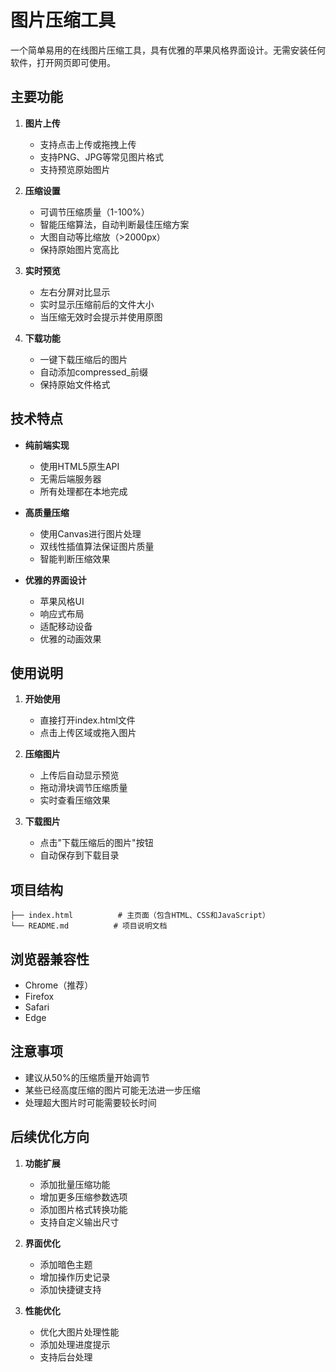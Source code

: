 # 图片压缩工具

一个简单易用的在线图片压缩工具，具有优雅的苹果风格界面设计。无需安装任何软件，打开网页即可使用。

## 主要功能

1. **图片上传**
   - 支持点击上传或拖拽上传
   - 支持PNG、JPG等常见图片格式
   - 支持预览原始图片

2. **压缩设置**
   - 可调节压缩质量（1-100%）
   - 智能压缩算法，自动判断最佳压缩方案
   - 大图自动等比缩放（>2000px）
   - 保持原始图片宽高比

3. **实时预览**
   - 左右分屏对比显示
   - 实时显示压缩前后的文件大小
   - 当压缩无效时会提示并使用原图

4. **下载功能**
   - 一键下载压缩后的图片
   - 自动添加compressed_前缀
   - 保持原始文件格式

## 技术特点

- **纯前端实现**
  - 使用HTML5原生API
  - 无需后端服务器
  - 所有处理都在本地完成

- **高质量压缩**
  - 使用Canvas进行图片处理
  - 双线性插值算法保证图片质量
  - 智能判断压缩效果

- **优雅的界面设计**
  - 苹果风格UI
  - 响应式布局
  - 适配移动设备
  - 优雅的动画效果

## 使用说明

1. **开始使用**
   - 直接打开index.html文件
   - 点击上传区域或拖入图片

2. **压缩图片**
   - 上传后自动显示预览
   - 拖动滑块调节压缩质量
   - 实时查看压缩效果

3. **下载图片**
   - 点击"下载压缩后的图片"按钮
   - 自动保存到下载目录

## 项目结构

```
├── index.html          # 主页面（包含HTML、CSS和JavaScript）
└── README.md          # 项目说明文档
```

## 浏览器兼容性

- Chrome（推荐）
- Firefox
- Safari
- Edge

## 注意事项

- 建议从50%的压缩质量开始调节
- 某些已经高度压缩的图片可能无法进一步压缩
- 处理超大图片时可能需要较长时间

## 后续优化方向

1. **功能扩展**
   - 添加批量压缩功能
   - 增加更多压缩参数选项
   - 添加图片格式转换功能
   - 支持自定义输出尺寸

2. **界面优化**
   - 添加暗色主题
   - 增加操作历史记录
   - 添加快捷键支持

3. **性能优化**
   - 优化大图片处理性能
   - 添加处理进度提示
   - 支持后台处理 